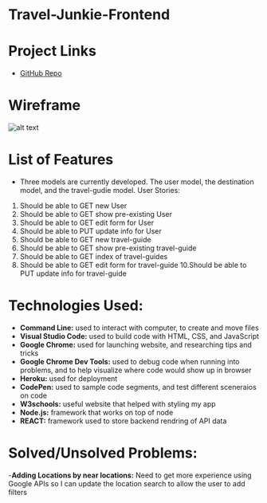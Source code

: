 # Travel-Junkie-Frontend

# Project Links

- [GitHub Repo](https://github.com/zb45659/Brew-App)

# Wireframe 
![alt text](public/documents/travel-junkie-wireframe.jpg)

# List of Features
- Three models are currently developed. The user model, the destination model, and the travel-gudie model. 
User Stories:
1. Should be able to GET new User
2. Should be able to GET show pre-existing User
4. Should be able to GET edit form for User
5. Should be able to PUT update info for User
6. Should be able to GET new travel-guide
7. Should be able to GET show pre-existing travel-guide
8. Should be able to GET index of travel-guides
9. Should be able to GET edit form for travel-guide
10.Should be able to PUT update info for travel-guide

# Technologies Used:
- **Command Line:** used to interact with computer, to create and move files 
- **Visual Studio Code:** used to build code with HTML, CSS, and JavaScript
- **Google Chrome:** used for launching website, and researching tips and tricks 
- **Google Chrome Dev Tools:** used to debug code when running into problems, and to help visualize where code would show up in browser
- **Heroku:** used for deployment
- **CodePen:** used to sample code segments, and test different sceneraios on code
- **W3schools:** useful website that helped with styling my app
- **Node.js:** framework that works on top of node
- **REACT:** framework used to store backend rendring of API data

# Solved/Unsolved Problems:
-**Adding Locations by near locations:** Need to get more experience using Google APIs so I can update the location search to allow the user to add filters



